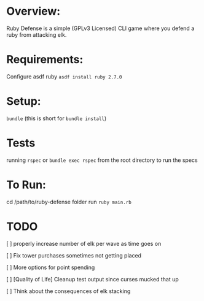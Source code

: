 # Overview:

Ruby Defense is a simple (GPLv3 Licensed) CLI game where you defend a ruby from
attacking elk.



# Requirements:

Configure asdf ruby
`asdf install ruby 2.7.0`

# Setup:
`bundle` (this is short for `bundle install`)

# Tests
running `rspec` or `bundle exec rspec` from the root directory to run the specs

# To Run:
cd /path/to/ruby-defense folder
run `ruby main.rb`

# TODO
[ ] properly increase number of elk per wave as time goes on

[ ] Fix tower purchases sometimes not getting placed

[ ] More options for point spending

[ ] [Quality of Life] Cleanup test output since curses mucked that up

[ ] Think about the consequences of elk stacking
